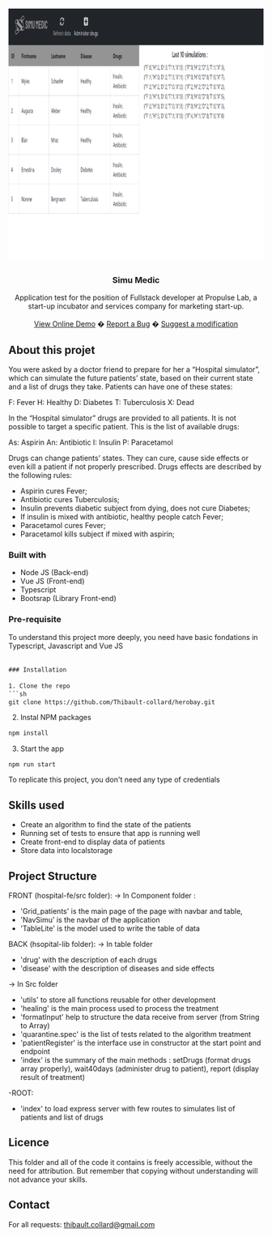 
<br />
<p align="center">
  <a href="https://github.com/Thibault-collard/hospital_simulator">
    <img src="./hospital-fe/public/screenshot_frontend.png" alt="Logo" height="500">
  </a>

  <h3 align="center"> Simu Medic</h3>

  <p align="center">
    Application test for the position of Fullstack developer at Propulse Lab, a start-up incubator and services company for marketing start-up.
		<br />
    <br />
    <a href="#">View Online Demo</a>
    �
    <a href="https://github.com/Thibault-collard/hospital_simulator/issues">Report a Bug</a>
    �
    <a href="https://github.com/Thibault-collard/hospital_simulator/pulls">Suggest a modification</a>
  </p>
</p>

<!-- ABOUT THE PROJECT -->
## About this projet

You were asked by a doctor friend to prepare for her a “Hospital simulator”, which can simulate the future patients’ state, based on their current state and a list of drugs they take. Patients can have one of these states:

F: Fever
H: Healthy
D: Diabetes
T: Tuberculosis
X: Dead

In the “Hospital simulator” drugs are provided to all patients. It is not possible to target a specific patient. This is the list of available drugs:

As: Aspirin
An: Antibiotic
I: Insulin
P: Paracetamol

Drugs can change patients’ states. They can cure, cause side effects or even kill a patient if not properly prescribed. Drugs effects are described by the following rules:

- Aspirin cures Fever;
- Antibiotic cures Tuberculosis;
- Insulin prevents diabetic subject from dying, does not cure Diabetes;
- If insulin is mixed with antibiotic, healthy people catch Fever;
- Paracetamol cures Fever;
- Paracetamol kills subject if mixed with aspirin;

### Built with

* Node JS (Back-end)
* Vue JS (Front-end)
* Typescript
* Bootsrap (Library Front-end)

### Pre-requisite

To understand this project more deeply, you need have basic fondations in Typescript, Javascript and Vue JS

```

### Installation

1. Clone the repo
```sh
git clone https://github.com/Thibault-collard/herobay.git
```
2. Instal NPM packages
```sh
npm install
```
3. Start the app
```sh
npm run start
```

To replicate this project, you don't need any type of credentials

<!-- USAGE EXAMPLES -->
## Skills used 

- Create an algorithm to find the state of the patients
- Running set of tests to ensure that app is running well
- Create front-end to display data of patients
- Store data into localstorage 

<!-- ROADMAP -->
## Project Structure

FRONT (hospital-fe/src folder):
-> In Component folder : 
- 'Grid_patients' is the main page of the page with navbar and table, 
- 'NavSimu' is the navbar of the application
- 'TableLite' is the model used to write the table of data

BACK (hsopital-lib folder):
-> In table folder
- 'drug' with the description of each drugs
- 'disease' with the description of diseases and side effects

-> In Src folder
- 'utils' to store all functions reusable for other development
- 'healing' is the main process used to process the treatment
- 'formatInput' help to structure the data receive from server (from String to Array)
- 'quarantine.spec' is the list of tests related to the algorithm treatment
- 'patientRegister' is the interface use in constructor at the start point and endpoint
- 'index' is the summary of the main methods : setDrugs (format drugs array properly), wait40days (administer drug to patient), report (display result of treatment)

-ROOT:
- 'index' to load express server with few routes to simulates list of patients and list of drugs

<!-- LICENSE -->
## Licence

This folder and all of the code it contains is freely accessible, without the need for attribution. But remember that copying without understanding will not advance your skills.

<!-- CONTACT -->
## Contact

For all requests: thibault.collard@gmail.com


